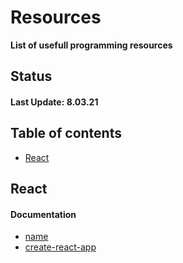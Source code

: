 # Resources

**List of usefull programming resources**

## Status
#### Last Update: 8.03.21

## Table of contents
* [React](#React)

## React
#### Documentation
* [name](url)
* [create-react-app](https://create-react-app.dev/docs/getting-started)
